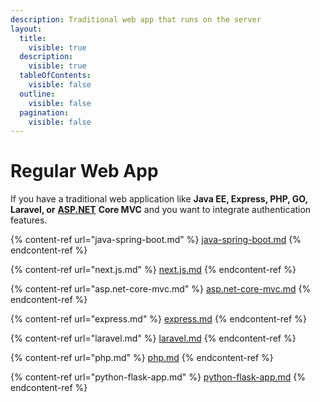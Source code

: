 ```yaml
---
description: Traditional web app that runs on the server
layout:
  title:
    visible: true
  description:
    visible: true
  tableOfContents:
    visible: false
  outline:
    visible: false
  pagination:
    visible: false
---
```


# Regular Web App

If you have a traditional web application like **Java EE, Express, PHP, GO, Laravel, or** [**ASP.NET**](http://asp.net/) **Core MVC** and you want to integrate authentication features.

{% content-ref url="java-spring-boot.md" %}
[java-spring-boot.md](java-spring-boot.md)
{% endcontent-ref %}

{% content-ref url="next.js.md" %}
[next.js.md](next.js.md)
{% endcontent-ref %}

{% content-ref url="asp.net-core-mvc.md" %}
[asp.net-core-mvc.md](asp.net-core-mvc.md)
{% endcontent-ref %}

{% content-ref url="express.md" %}
[express.md](express.md)
{% endcontent-ref %}

{% content-ref url="laravel.md" %}
[laravel.md](laravel.md)
{% endcontent-ref %}

{% content-ref url="php.md" %}
[php.md](php.md)
{% endcontent-ref %}

{% content-ref url="python-flask-app.md" %}
[python-flask-app.md](python-flask-app.md)
{% endcontent-ref %}
